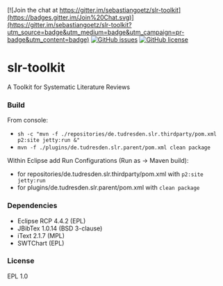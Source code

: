 [![Join the chat at https://gitter.im/sebastiangoetz/slr-toolkit](https://badges.gitter.im/Join%20Chat.svg)](https://gitter.im/sebastiangoetz/slr-toolkit?utm_source=badge&utm_medium=badge&utm_campaign=pr-badge&utm_content=badge) [![GitHub issues](https://img.shields.io/github/issues/sebastiangoetz/slr-toolkit.svg)](https://github.com/sebastiangoetz/slr-toolkit/issues) [![GitHub license](https://img.shields.io/badge/license-GPLv3-blue.svg)](https://raw.githubusercontent.com/sebastiangoetz/slr-toolkit/master/LICENSE)
# slr-toolkit

A Toolkit for Systematic Literature Reviews

### Build
From console:
* `sh -c "mvn -f ./repositories/de.tudresden.slr.thirdparty/pom.xml p2:site jetty:run &"`
* `mvn -f ./plugins/de.tudresden.slr.parent/pom.xml clean package`

Within Eclipse add Run Configurations (Run as -> Maven build):
* for repositories/de.tudresden.slr.thirdparty/pom.xml with `p2:site jetty:run`
* for plugins/de.tudresden.slr.parent/pom.xml with `clean package`

### Dependencies
* Eclipse RCP 4.4.2 (EPL)
* JBibTex 1.0.14 (BSD 3-clause)
* iText 2.1.7 (MPL)
* SWTChart (EPL)

### License
EPL 1.0